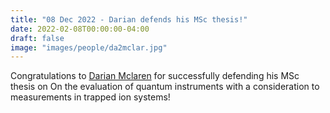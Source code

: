 ```yaml
---
title: "08 Dec 2022 - Darian defends his MSc thesis!"
date: 2022-02-08T00:00:00-04:00
draft: false
image: "images/people/da2mclar.jpg"
---
```


Congratulations to [Darian Mclaren](/members/darian-mclaren/) for successfully defending his MSc thesis on On the evaluation of quantum
instruments with a consideration to measurements in trapped ion systems!



